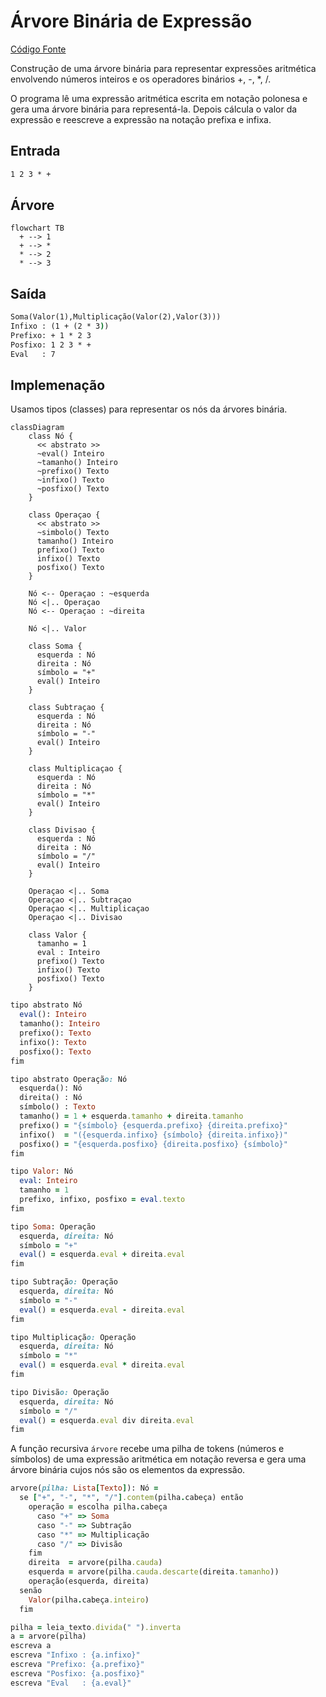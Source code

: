 # Árvore Binária de Expressão

<a href="arvorebinaria.poti">Código Fonte</a>

Construção de uma árvore binária para representar expressões aritmética envolvendo números inteiros e os operadores binários +, -, *, /.

O programa lê uma expressão aritmética escrita em notação polonesa e gera uma árvore binária para representá-la. Depois cálcula o valor da expressão e reescreve a expressão na notação prefixa e infixa.

## Entrada

```cmd
1 2 3 * +
```

## Árvore

```mermaid
flowchart TB
  + --> 1
  + --> *
  * --> 2
  * --> 3
```

## Saída

```cmd
Soma(Valor(1),Multiplicação(Valor(2),Valor(3)))
Infixo : (1 + (2 * 3))
Prefixo: + 1 * 2 3
Posfixo: 1 2 3 * +
Eval   : 7
```

## Implemenação

Usamos tipos (classes) para representar os nós da árvores binária.

```mermaid
classDiagram
    class Nó {
      << abstrato >>
      ~eval() Inteiro
      ~tamanho() Inteiro
      ~prefixo() Texto
      ~infixo() Texto
      ~posfixo() Texto
    }
    
    class Operaçao {
      << abstrato >>
      ~simbolo() Texto
      tamanho() Inteiro
      prefixo() Texto
      infixo() Texto
      posfixo() Texto
    }
    
    Nó <-- Operaçao : ~esquerda
    Nó <|.. Operaçao
    Nó <-- Operaçao : ~direita
        
    Nó <|.. Valor
    
    class Soma {
      esquerda : Nó
      direita : Nó
      símbolo = "+"
      eval() Inteiro
    }
    
    class Subtraçao {
      esquerda : Nó
      direita : Nó
      símbolo = "-"
      eval() Inteiro
    }
    
    class Multiplicaçao {
      esquerda : Nó
      direita : Nó
      símbolo = "*"
      eval() Inteiro
    }

    class Divisao {
      esquerda : Nó
      direita : Nó
      símbolo = "/"
      eval() Inteiro
    }
    
    Operaçao <|.. Soma
    Operaçao <|.. Subtraçao
    Operaçao <|.. Multiplicaçao
    Operaçao <|.. Divisao
    
    class Valor {
      tamanho = 1
      eval : Inteiro
      prefixo() Texto
      infixo() Texto
      posfixo() Texto
    }

```


```ruby
tipo abstrato Nó
  eval(): Inteiro
  tamanho(): Inteiro
  prefixo(): Texto
  infixo(): Texto
  posfixo(): Texto
fim

tipo abstrato Operação: Nó
  esquerda(): Nó
  direita() : Nó
  símbolo() : Texto
  tamanho() = 1 + esquerda.tamanho + direita.tamanho
  prefixo() = "{símbolo} {esquerda.prefixo} {direita.prefixo}"
  infixo()  = "({esquerda.infixo} {símbolo} {direita.infixo})"
  posfixo() = "{esquerda.posfixo} {direita.posfixo} {símbolo}"
fim

tipo Valor: Nó
  eval: Inteiro
  tamanho = 1
  prefixo, infixo, posfixo = eval.texto
fim

tipo Soma: Operação
  esquerda, direita: Nó
  símbolo = "+"
  eval() = esquerda.eval + direita.eval
fim

tipo Subtração: Operação
  esquerda, direita: Nó
  símbolo = "-"
  eval() = esquerda.eval - direita.eval
fim

tipo Multiplicação: Operação
  esquerda, direita: Nó
  símbolo = "*"
  eval() = esquerda.eval * direita.eval
fim

tipo Divisão: Operação
  esquerda, direita: Nó
  símbolo = "/"
  eval() = esquerda.eval div direita.eval
fim
```

A função recursiva `árvore` recebe uma pilha de tokens (números e símbolos) de uma expressão aritmética em notação reversa e gera uma árvore binária cujos nós são os elementos da expressão.

```ruby
arvore(pilha: Lista[Texto]): Nó =
  se ["+", "-", "*", "/"].contem(pilha.cabeça) então
    operação = escolha pilha.cabeça
      caso "+" => Soma
      caso "-" => Subtração
      caso "*" => Multiplicação
      caso "/" => Divisão
    fim
    direita  = arvore(pilha.cauda)
    esquerda = arvore(pilha.cauda.descarte(direita.tamanho))
    operação(esquerda, direita)
  senão
    Valor(pilha.cabeça.inteiro)
  fim

pilha = leia_texto.divida(" ").inverta
a = arvore(pilha)
escreva a
escreva "Infixo : {a.infixo}"
escreva "Prefixo: {a.prefixo}"
escreva "Posfixo: {a.posfixo}"
escreva "Eval   : {a.eval}"
```
